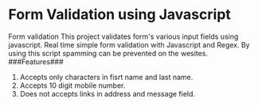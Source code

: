 # Form Validation using Javascript
Form validation
This project validates form's various input fields using javascript.
Real time simple form validation with Javascript and Regex.
By using this script spamming can be prevented on the wesites.
###Features###
1. Accepts only characters in fisrt name and last name.
2. Accepts 10 digit mobile number.
3. Does not accepts links in address and message field.
